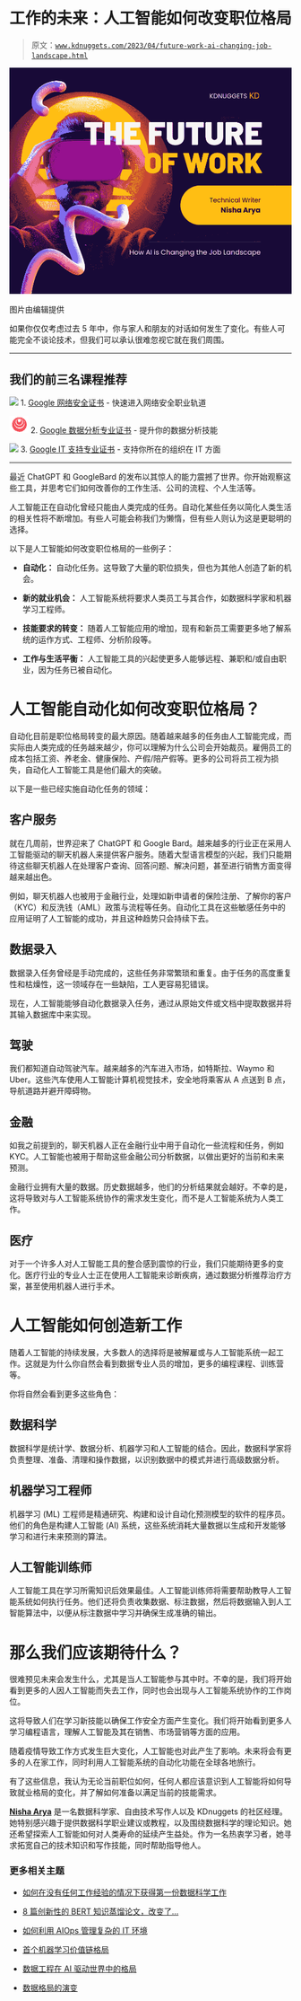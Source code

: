 # 工作的未来：人工智能如何改变职位格局

> 原文：[`www.kdnuggets.com/2023/04/future-work-ai-changing-job-landscape.html`](https://www.kdnuggets.com/2023/04/future-work-ai-changing-job-landscape.html)

![未来的工作：人工智能如何改变职位格局](img/11f50b5700bcf601e0c34e2bfb5e5f3e.png)

图片由编辑提供

如果你仅仅考虑过去 5 年中，你与家人和朋友的对话如何发生了变化。有些人可能完全不谈论技术，但我们可以承认很难忽视它就在我们周围。

* * *

## 我们的前三名课程推荐

![](img/0244c01ba9267c002ef39d4907e0b8fb.png) 1\. [Google 网络安全证书](https://www.kdnuggets.com/google-cybersecurity) - 快速进入网络安全职业轨道

![](img/e225c49c3c91745821c8c0368bf04711.png) 2\. [Google 数据分析专业证书](https://www.kdnuggets.com/google-data-analytics) - 提升你的数据分析技能

![](img/0244c01ba9267c002ef39d4907e0b8fb.png) 3\. [Google IT 支持专业证书](https://www.kdnuggets.com/google-itsupport) - 支持你所在的组织在 IT 方面

* * *

最近 ChatGPT 和 GoogleBard 的发布以其惊人的能力震撼了世界。你开始观察这些工具，并思考它们如何改善你的工作生活、公司的流程、个人生活等。

人工智能正在自动化曾经只能由人类完成的任务。自动化某些任务以简化人类生活的相关性将不断增加。有些人可能会称我们为懒惰，但有些人则认为这是更聪明的选择。

以下是人工智能如何改变职位格局的一些例子：

+   **自动化：** 自动化任务。这导致了大量的职位损失，但也为其他人创造了新的机会。

+   **新的就业机会：** 人工智能系统将要求人类员工与其合作，如数据科学家和机器学习工程师。

+   **技能要求的转变：** 随着人工智能应用的增加，现有和新员工需要更多地了解系统的运作方式、工程师、分析阶段等。

+   **工作与生活平衡：** 人工智能工具的兴起使更多人能够远程、兼职和/或自由职业，因为任务已被自动化。

# 人工智能自动化如何改变职位格局？

自动化目前是职位格局转变的最大原因。随着越来越多的任务由人工智能完成，而实际由人类完成的任务越来越少，你可以理解为什么公司会开始裁员。雇佣员工的成本包括工资、养老金、健康保险、产假/陪产假等。更多的公司将员工视为损失，自动化人工智能工具是他们最大的突破。

以下是一些已经实施自动化任务的领域：

## 客户服务

就在几周前，世界迎来了 ChatGPT 和 Google Bard。越来越多的行业正在采用人工智能驱动的聊天机器人来提供客户服务。随着大型语言模型的兴起，我们只能期待这些聊天机器人在处理客户查询、回答问题、解决问题，甚至进行销售方面变得越来越出色。

例如，聊天机器人也被用于金融行业，处理如新申请者的保险注册、了解你的客户（KYC）和反洗钱（AML）政策与流程等任务。自动化工具在这些敏感任务中的应用证明了人工智能的成功，并且这种趋势只会持续下去。

## 数据录入

数据录入任务曾经是手动完成的，这些任务非常繁琐和重复。由于任务的高度重复性和枯燥性，这一领域存在一些缺陷，工人更容易犯错误。

现在，人工智能能够自动化数据录入任务，通过从原始文件或文档中提取数据并将其输入数据库中来实现。

## 驾驶

我们都知道自动驾驶汽车。越来越多的汽车进入市场，如特斯拉、Waymo 和 Uber。这些汽车使用人工智能计算机视觉技术，安全地将乘客从 A 点送到 B 点，导航道路并避开障碍物。

## 金融

如我之前提到的，聊天机器人正在金融行业中用于自动化一些流程和任务，例如 KYC。人工智能也被用于帮助这些金融公司分析数据，以做出更好的当前和未来预测。

金融行业拥有大量的数据。历史数据越多，他们的分析结果就会越好。不幸的是，这将导致对与人工智能系统协作的需求发生变化，而不是人工智能系统为人类工作。

## 医疗

对于一个许多人对人工智能工具的整合感到震惊的行业，我们只能期待更多的变化。医疗行业的专业人士正在使用人工智能来诊断疾病，通过数据分析推荐治疗方案，甚至使用机器人进行手术。

# 人工智能如何创造新工作

随着人工智能的持续发展，大多数人的选择将是被解雇或与人工智能系统一起工作。这就是为什么你自然会看到数据专业人员的增加，更多的编程课程、训练营等。

你将自然会看到更多这些角色：

## 数据科学

数据科学是统计学、数据分析、机器学习和人工智能的结合。因此，数据科学家将负责整理、准备、清理和操作数据，以识别数据中的模式并进行高级数据分析。

## 机器学习工程师

机器学习 (ML) 工程师是精通研究、构建和设计自动化预测模型的软件的程序员。他们的角色是构建人工智能 (AI) 系统，这些系统消耗大量数据以生成和开发能够学习和进行未来预测的算法。

## 人工智能训练师

人工智能工具在学习所需知识后效果最佳。人工智能训练师将需要帮助教导人工智能系统如何执行任务。他们还将负责收集数据、标注数据，然后将数据输入到人工智能算法中，以便从标注数据中学习并确保生成准确的输出。

# 那么我们应该期待什么？

很难预见未来会发生什么，尤其是当人工智能参与其中时。不幸的是，我们将开始看到更多的人因人工智能而失去工作，同时也会出现与人工智能系统协作的工作岗位。

这将导致人们在学习新技能以确保工作安全方面产生变化。我们将开始看到更多人学习编程语言，理解人工智能及其在销售、市场营销等方面的应用。

随着疫情导致工作方式发生巨大变化，人工智能也对此产生了影响。未来将会有更多的人在家工作，同时利用人工智能系统的自动化功能在全球各地旅行。

有了这些信息，我认为无论当前职位如何，任何人都应该意识到人工智能将如何导致就业格局的变化，并了解如何准备以满足当前的技能需求。

**[Nisha Arya](https://www.linkedin.com/in/nisha-arya-ahmed/)** 是一名数据科学家、自由技术写作人以及 KDnuggets 的社区经理。她特别感兴趣于提供数据科学职业建议或教程，以及围绕数据科学的理论知识。她还希望探索人工智能如何对人类寿命的延续产生益处。作为一名热衷学习者，她寻求拓宽自己的技术知识和写作技能，同时帮助指导他人。

### 更多相关主题

+   [如何在没有任何工作经验的情况下获得第一份数据科学工作](https://www.kdnuggets.com/2021/02/first-job-data-science-without-work-experience.html)

+   [8 篇创新性的 BERT 知识蒸馏论文，改变了…](https://www.kdnuggets.com/2022/09/eight-innovative-bert-knowledge-distillation-papers-changed-nlp-landscape.html)

+   [如何利用 AIOps 管理复杂的 IT 环境](https://www.kdnuggets.com/2022/05/manage-complex-landscape-aiops.html)

+   [首个机器学习价值链格局](https://www.kdnuggets.com/2022/10/first-ml-value-chain-landscape-sequence.html)

+   [数据工程在 AI 驱动世界中的格局](https://www.kdnuggets.com/2023/05/data-engineering-landscape-aidriven-world.html)

+   [数据格局的演变](https://www.kdnuggets.com/2023/06/evolution-data-landscape.html)

